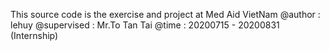 This source code is the exercise and project at Med Aid VietNam
@author : lehuy
@supervised : Mr.To Tan Tai
@time : 20200715 - 20200831 (Internship)
